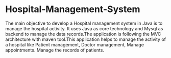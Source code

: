 # Hospital-Management-System

The main objective to develop a Hospital management system in Java is to manage the
hospital activity. It uses Java as core technology and Mysql as backend to manage the data
records.The application is following the MVC architecture with maven tool.This application helps to
manage the activity of a hospital like Patient management, Doctor management, Manage
appointments. Manage the records of patients.
